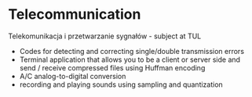 # Telecommunication
Telekomunikacja i przetwarzanie sygnałów - subject at TUL 
- Codes for detecting and correcting single/double transmission errors
- Terminal application that allows you to be a client or server side and send / receive compressed files using Huffman encoding
- A/C analog-to-digital conversion
- recording and playing sounds using sampling and quantization
